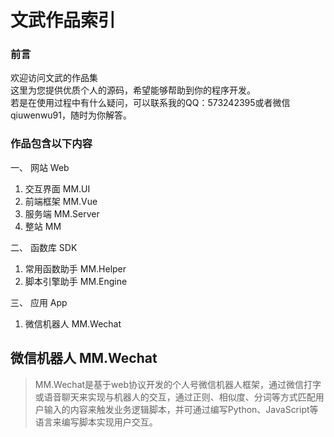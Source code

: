 文武作品索引
====
  
### 前言
欢迎访问文武的作品集  
这里为您提供优质个人的源码，希望能够帮助到你的程序开发。  
若是在使用过程中有什么疑问，可以联系我的QQ：573242395或者微信qiuwenwu91，随时为你解答。  


### 作品包含以下内容  
一、 网站 Web  
  1. 交互界面 MM.UI
  2. 前端框架 MM.Vue
  3. 服务端 MM.Server  
  4. 整站 MM  
  
二、 函数库 SDK  
  1. 常用函数助手 MM.Helper  
  2. 脚本引擎助手 MM.Engine  
  
三、 应用 App  
1. 微信机器人 MM.Wechat  
  
  
   
    
    
    
    
    
    
    
    
    
    
    
    
    
    
    
    
    
    
    
    
    
    
    

微信机器人 MM.Wechat
-------
>MM.Wechat是基于web协议开发的个人号微信机器人框架，通过微信打字或语音聊天来实现与机器人的交互，通过正则、相似度、分词等方式匹配用户输入的内容来触发业务逻辑脚本，并可通过编写Python、JavaScript等语言来编写脚本实现用户交互。
